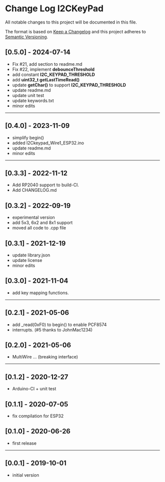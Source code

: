 # Change Log I2CKeyPad

All notable changes to this project will be documented in this file.

The format is based on [Keep a Changelog](http://keepachangelog.com/)
and this project adheres to [Semantic Versioning](http://semver.org/).


## [0.5.0] - 2024-07-14
- Fix #21, add section to readme.md
- Fix #22, implement **debounceThreshold**
- add constant **I2C_KEYPAD_THRESHOLD**
- add **uint32_t getLastTimeRead()**
- update **getChar()** to support **I2C_KEYPAD_THRESHOLD**
- update readme.md
- update unit test
- update keywords.txt
- minor edits

----

## [0.4.0] - 2023-11-09
- simplify begin()
- added I2Ckeypad_Wire1_ESP32.ino
- update readme.md
- minor edits

----

## [0.3.3] - 2022-11-12
- Add RP2040 support to build-CI.
- Add CHANGELOG.md

## [0.3.2] - 2022-09-19
- experimental version
- add 5x3, 6x2 and 8x1 support
- moved all code to .cpp file

## [0.3.1] - 2021-12-19
- update library.json
- update license
- minor edits

## [0.3.0] - 2021-11-04
- add key mapping functions.

----

## [0.2.1] - 2021-05-06
- add \_read(0xF0) to begin() to enable PCF8574
- interrupts. (#5 thanks to JohnMac1234)

## [0.2.0] - 2021-05-06
- MultiWire ... (breaking interface)

----

## [0.1.2] - 2020-12-27
- Arduino-CI + unit test

## [0.1.1] - 2020-07-05
- fix compilation for ESP32

## [0.1.0] - 2020-06-26
- first release

-----

## [0.0.1] - 2019-10-01
- initial version

